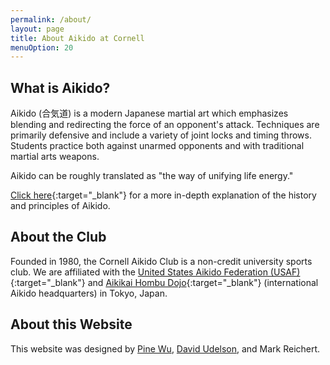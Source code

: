 ```yaml
---
permalink: /about/
layout: page
title: About Aikido at Cornell
menuOption: 20
---
```


## What is Aikido?
Aikido (合気道) is a modern Japanese martial art which emphasizes blending
and redirecting the force of an opponent's attack. Techniques are primarily
defensive and include a variety of joint locks and timing throws. Students
practice both against unarmed opponents and with traditional martial arts weapons.

Aikido can be roughly translated as "the way of unifying life energy."

[Click here](http://www.usaikifed.com/about/aikido/){:target="_blank"} for a more in-depth
explanation of the history and principles of Aikido.

## About the Club
Founded in 1980, the Cornell Aikido Club is a non-credit university sports club. We are affiliated with
the [United States Aikido Federation (USAF)](http://www.usaikifed.com/){:target="_blank"}
and [Aikikai Hombu Dojo](http://www.aikikai.or.jp/eng/index.html){:target="_blank"} (international Aikido
headquarters) in Tokyo, Japan.

## About this Website
This website was designed by [Pine Wu](https://github.com/octref), [David Udelson](https://github.com/dudelson), and Mark Reichert.
